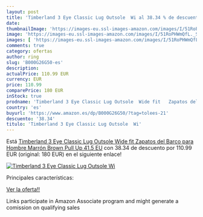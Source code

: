 ```yaml
---
layout: post
title: 'Timberland 3 Eye Classic Lug Outsole  Wi al 38.34 % de descuento'
date: 
thumbnailImage: 'https://images-eu.ssl-images-amazon.com/images/I/51RoPHWmQfL._SL200_.jpg'
image: 'https://images-eu.ssl-images-amazon.com/images/I/51RoPHWmQfL._SL200_.jpg'
images: [ 'https://images-eu.ssl-images-amazon.com/images/I/51RoPHWmQfL._SL200_.jpg' ]
comments: true
category: ofertas
author: ring
slug: 'B000G26G50-es'
description:
actualPrice: 110.99 EUR
currency: EUR
price: 110.99
comparePrice: 180 EUR
inStock: true
prodname: 'Timberland 3 Eye Classic Lug Outsole  Wide fit   Zapatos del Barco para Hombre  Marrón  Brown Pull Up   41.5 EU'
country: 'es'
buyurl: 'https://www.amazon.es/dp/B000G26G50/?tag=tolees-21'
descuento: '38.34'
titulo: 'Timberland 3 Eye Classic Lug Outsole  Wi'
---
```


Está [Timberland 3 Eye Classic Lug Outsole  Wide fit   Zapatos del Barco para Hombre  Marrón  Brown Pull Up   41.5 EU](https://www.amazon.es/dp/B000G26G50/?tag=tolees-21) con 38.34 de descuento por 110.99 EUR (original: 180 EUR) en el siguiente enlace!

[![Timberland 3 Eye Classic Lug Outsole  Wi](https://images-eu.ssl-images-amazon.com/images/I/51RoPHWmQfL._SL200_.jpg)](https://www.amazon.es/dp/B000G26G50/?tag=tolees-21)

Principales características:


[Ver la oferta!!](https://www.amazon.es/dp/B000G26G50/?tag=tolees-21)

Links participate in Amazon Associate program and might generate a comission on qualifying sales


